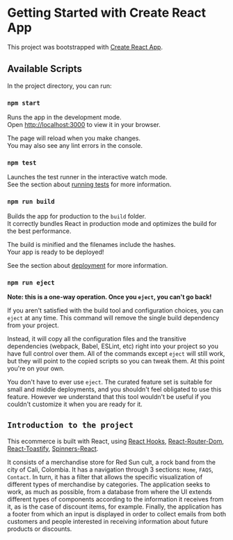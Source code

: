 # Getting Started with Create React App

This project was bootstrapped with [Create React App](https://github.com/facebook/create-react-app).

## Available Scripts

In the project directory, you can run:

### `npm start`

Runs the app in the development mode.\
Open [http://localhost:3000](http://localhost:3000) to view it in your browser.

The page will reload when you make changes.\
You may also see any lint errors in the console.

### `npm test`

Launches the test runner in the interactive watch mode.\
See the section about [running tests](https://facebook.github.io/create-react-app/docs/running-tests) for more information.

### `npm run build`

Builds the app for production to the `build` folder.\
It correctly bundles React in production mode and optimizes the build for the best performance.

The build is minified and the filenames include the hashes.\
Your app is ready to be deployed!

See the section about [deployment](https://facebook.github.io/create-react-app/docs/deployment) for more information.

### `npm run eject`

**Note: this is a one-way operation. Once you `eject`, you can't go back!**

If you aren't satisfied with the build tool and configuration choices, you can `eject` at any time. This command will remove the single build dependency from your project.

Instead, it will copy all the configuration files and the transitive dependencies (webpack, Babel, ESLint, etc) right into your project so you have full control over them. All of the commands except `eject` will still work, but they will point to the copied scripts so you can tweak them. At this point you're on your own.

You don't have to ever use `eject`. The curated feature set is suitable for small and middle deployments, and you shouldn't feel obligated to use this feature. However we understand that this tool wouldn't be useful if you couldn't customize it when you are ready for it.

## `Introduction to the project`

This ecommerce is built with React, using [React Hooks](https://reactjs.org/docs/hooks-intro.html), [React-Router-Dom](https://reactrouter.com/docs/en/v6/upgrading/v5), [React-Toastify](https://www.npmjs.com/package/react-toastify), [Spinners-React](https://www.npmjs.com/package/spinners-react).

It consists of a merchandise store for Red Sun cult, a rock band from the city of Cali, Colombia. It has a navigation through 3 sections: `Home`, `FAQS`, `Contact`. In turn, it has a filter that allows the specific visualization of different types of merchandise by categories. The application seeks to work, as much as possible, from a database from where the UI extends different types of components according to the information it receives from it, as is the case of discount items, for example. Finally, the application has a footer from which an input is displayed in order to collect emails from both customers and people interested in receiving information about future products or discounts.